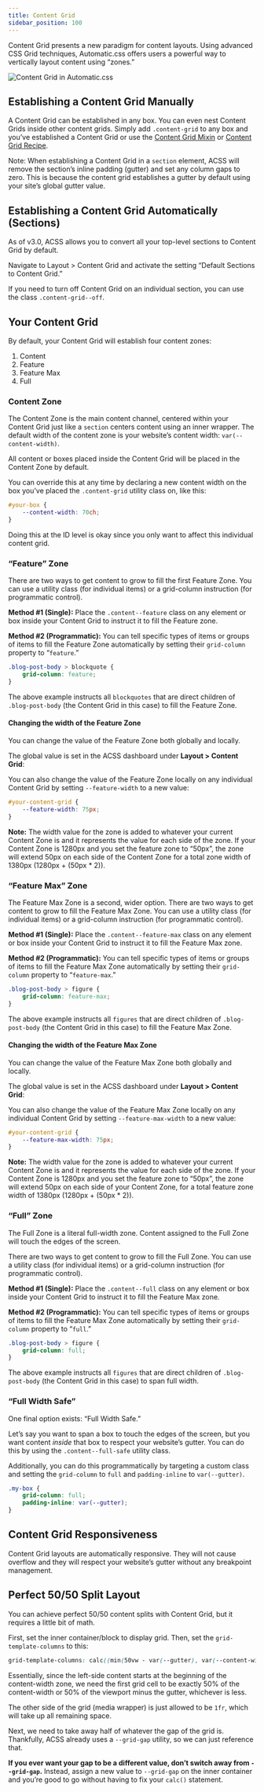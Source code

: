 ```yaml
---
title: Content Grid
sidebar_position: 100
---
```


Content Grid presents a new paradigm for content layouts. Using advanced CSS Grid techniques, Automatic.css offers users a powerful way to vertically layout content using “zones.”

![Content Grid in Automatic.css](img/Content-Grid.webp)

## Establishing a Content Grid Manually

A Content Grid can be established in any box. You can even nest Content Grids inside other content grids. Simply add `.content-grid` to any box and you’ve established a Content Grid or use the [Content Grid Mixin](../mixins/content-grid-mixin.md) or [Content Grid Recipe](../recipes/content-grid-recipe.md).

Note: When establishing a Content Grid in a `section` element, ACSS will remove the section’s inline padding (gutter) and set any column gaps to zero. This is because the content grid establishes a gutter by default using your site’s global gutter value.

## Establishing a Content Grid Automatically (Sections)

As of v3.0, ACSS allows you to convert all your top-level sections to Content Grid by default.

Navigate to Layout > Content Grid and activate the setting “Default Sections to Content Grid.”

If you need to turn off Content Grid on an individual section, you can use the class `.content-grid--off`.

## Your Content Grid

By default, your Content Grid will establish four content zones:

1.  Content
2.  Feature
3.  Feature Max
4.  Full

### Content Zone

The Content Zone is the main content channel, centered within your Content Grid just like a `section` centers content using an inner wrapper. The default width of the content zone is your website’s content width: `var(--content-width)`.

All content or boxes placed inside the Content Grid will be placed in the Content Zone by default.

You can override this at any time by declaring a new content width on the box you’ve placed the `.content-grid` utility class on, like this:

```CSS
#your-box {
    --content-width: 70ch;
}
```

Doing this at the ID level is okay since you only want to affect this individual content grid.

### “Feature” Zone

There are two ways to get content to grow to fill the first Feature Zone. You can use a utility class (for individual items) or a grid-column instruction (for programmatic control).

**Method #1 (Single):** Place the `.content--feature` class on any element or box inside your Content Grid to instruct it to fill the Feature zone.

**Method #2 (Programmatic):** You can tell specific types of items or groups of items to fill the Feature Zone automatically by setting their `grid-column` property to “`feature`.”

```CSS
.blog-post-body > blockquote {
    grid-column: feature;
}
```

The above example instructs all `blockquotes` that are direct children of `.blog-post-body` (the Content Grid in this case) to fill the Feature Zone.

#### Changing the width of the Feature Zone

You can change the value of the Feature Zone both globally and locally.

The global value is set in the ACSS dashboard under **Layout > Content Grid**:

You can also change the value of the Feature Zone locally on any individual Content Grid by setting `--feature-width` to a new value:

```CSS
#your-content-grid {
    --feature-width: 75px;
}
```

**Note:** The width value for the zone is added to whatever your current Content Zone is and it represents the value for each side of the zone. If your Content Zone is 1280px and you set the feature zone to “50px”, the zone will extend 50px on each side of the Content Zone for a total zone width of 1380px (1280px + (50px \* 2)).

### “Feature Max” Zone

The Feature Max Zone is a second, wider option. There are two ways to get content to grow to fill the Feature Max Zone. You can use a utility class (for individual items) or a grid-column instruction (for programmatic control).

**Method #1 (Single):** Place the `.content--feature-max` class on any element or box inside your Content Grid to instruct it to fill the Feature Max zone.

**Method #2 (Programmatic):** You can tell specific types of items or groups of items to fill the Feature Max Zone automatically by setting their `grid-column` property to “`feature-max`.”

```CSS
.blog-post-body > figure {
    grid-column: feature-max;
}
```

The above example instructs all `figures` that are direct children of `.blog-post-body` (the Content Grid in this case) to fill the Feature Max Zone.

#### Changing the width of the Feature Max Zone

You can change the value of the Feature Max Zone both globally and locally.

The global value is set in the ACSS dashboard under **Layout > Content Grid**:

You can also change the value of the Feature Max Zone locally on any individual Content Grid by setting `--feature-max-width` to a new value:

```CSS
#your-content-grid {
    --feature-max-width: 75px;
}
```

**Note:** The width value for the zone is added to whatever your current Content Zone is and it represents the value for each side of the zone. If your Content Zone is 1280px and you set the feature zone to “50px”, the zone will extend 50px on each side of your Content Zone, for a total feature zone width of 1380px (1280px + (50px \* 2)).

### “Full” Zone

The Full Zone is a literal full-width zone. Content assigned to the Full Zone will touch the edges of the screen.

There are two ways to get content to grow to fill the Full Zone. You can use a utility class (for individual items) or a grid-column instruction (for programmatic control).

**Method #1 (Single):** Place the `.content--full` class on any element or box inside your Content Grid to instruct it to fill the Feature Max zone.

**Method #2 (Programmatic):** You can tell specific types of items or groups of items to fill the Feature Max Zone automatically by setting their `grid-column` property to “`full`.”

```CSS
.blog-post-body > figure {
    grid-column: full;
}
```

The above example instructs all `figures` that are direct children of `.blog-post-body` (the Content Grid in this case) to span full width.

### “Full Width Safe”

One final option exists: “Full Width Safe.”

Let’s say you want to span a box to touch the edges of the screen, but you want content _inside_ that box to respect your website’s gutter. You can do this by using the `.content--full-safe` utility class.

Additionally, you can do this programmatically by targeting a custom class and setting the `grid-column` to `full` and `padding-inline` to `var(--gutter)`.

```CSS
.my-box {
    grid-column: full;
    padding-inline: var(--gutter);
}
```

## Content Grid Responsiveness

Content Grid layouts are automatically responsive. They will not cause overflow and they will respect your website’s gutter without any breakpoint management.

## Perfect 50/50 Split Layout

You can achieve perfect 50/50 content splits with Content Grid, but it requires a little bit of math.

First, set the inner container/block to display grid. Then, set the `grid-template-columns` to this:

```CSS
grid-template-columns: calc((min(50vw - var(--gutter), var(--content-width) / 2)) - (var(--grid-gap) / 2)) minmax(0, 1fr);
```

Essentially, since the left-side content starts at the beginning of the content-width zone, we need the first grid cell to be exactly 50% of the content-width or 50% of the viewport minus the gutter, whichever is less.

The other side of the grid (media wrapper) is just allowed to be `1fr`, which will take up all remaining space.

Next, we need to take away half of whatever the gap of the grid is. Thankfully, ACSS already uses a `--grid-gap` utility, so we can just reference that.

**If you ever want your gap to be a different value, don’t switch away from `--grid-gap`.** Instead, assign a new value to `--grid-gap` on the inner container and you’re good to go without having to fix your `calc()` statement.
